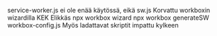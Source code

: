 service-worker.js ei ole enää käytössä, eikä sw.js Korvattu workboxin wizardilla KEK
Elikkäs npx workbox wizard
npx workbox generateSW workbox-config.js
Myös ladattavat skriptit impattu kylkeen
